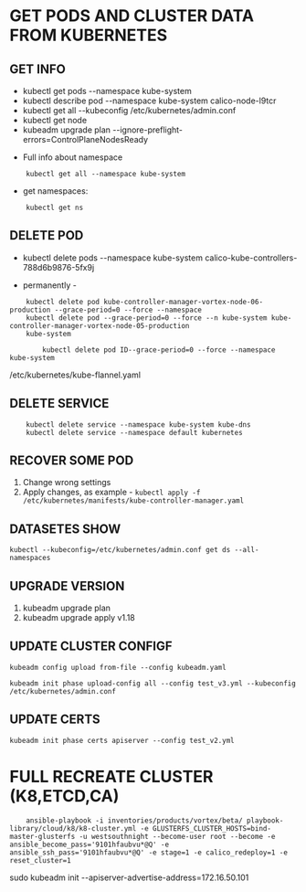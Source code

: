 # GET PODS AND CLUSTER DATA FROM KUBERNETES

## GET INFO
- kubectl get pods --namespace kube-system
- kubectl describe pod --namespace kube-system calico-node-l9tcr
- kubectl get all --kubeconfig /etc/kubernetes/admin.conf
- kubectl get node
- kubeadm upgrade plan --ignore-preflight-errors=ControlPlaneNodesReady

* Full info about namespace

```
    kubectl get all --namespace kube-system
```
* get namespaces:

```
    kubectl get ns
```

## DELETE POD
- kubectl delete pods --namespace kube-system calico-kube-controllers-788d6b9876-5fx9j

* permanently -

```
    kubectl delete pod kube-controller-manager-vortex-node-06-production --grace-period=0 --force --namespace 
    kubectl delete pod --grace-period=0 --force --n kube-system kube-controller-manager-vortex-node-05-production
    kube-system 

        kubectl delete pod ID--grace-period=0 --force --namespace kube-system 
```

/etc/kubernetes/kube-flannel.yaml

## DELETE SERVICE
```
    kubectl delete service --namespace kube-system kube-dns
    kubectl delete service --namespace default kubernetes
```
## RECOVER SOME POD

1. Change wrong settings
2. Apply changes, as example - ``` kubectl apply -f /etc/kubernetes/manifests/kube-controller-manager.yaml ```

## DATASETES SHOW

``` kubectl --kubeconfig=/etc/kubernetes/admin.conf get ds --all-namespaces ```

## UPGRADE VERSION

1. kubeadm upgrade plan
2. kubeadm upgrade apply v1.18

## UPDATE CLUSTER CONFIGF

``` kubeadm config upload from-file --config kubeadm.yaml ```

``` kubeadm init phase upload-config all --config test_v3.yml --kubeconfig /etc/kubernetes/admin.conf ```

## UPDATE CERTS

``` kubeadm init phase certs apiserver --config test_v2.yml ```

# FULL RECREATE CLUSTER (K8,ETCD,CA)

``` 
    ansible-playbook -i inventories/products/vortex/beta/ playbook-library/cloud/k8/k8-cluster.yml -e GLUSTERFS_CLUSTER_HOSTS=bind-master-glusterfs -u westsouthnight --become-user root --become -e ansible_become_pass='9101hfaubvu*@Q' -e ansible_ssh_pass='9101hfaubvu*@Q' -e stage=1 -e calico_redeploy=1 -e reset_cluster=1
```

sudo kubeadm init --apiserver-advertise-address=172.16.50.101